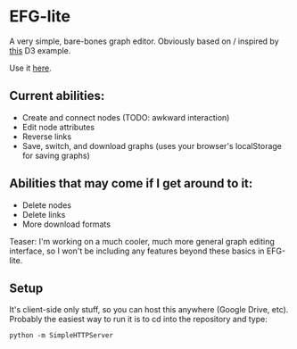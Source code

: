 EFG-lite
==============================
A very simple, bare-bones graph editor. Obviously based on / inspired by [this](http://bl.ocks.org/mbostock/929623) D3 example.

Use it [here](https://rawgit.com/alex-r-bigelow/efg-lite/master/index.html).

## Current abilities:
  - Create and connect nodes (TODO: awkward interaction)
  - Edit node attributes
  - Reverse links
  - Save, switch, and download graphs (uses your browser's localStorage for saving graphs)

## Abilities that may come if I get around to it:
  - Delete nodes
  - Delete links
  - More download formats
  
Teaser: I'm working on a much cooler, much more general graph editing interface, so I won't be including any features beyond these basics in EFG-lite.

## Setup
It's client-side only stuff, so you can host this anywhere (Google Drive, etc). Probably the easiest way to run it is to cd into the repository and type:

    python -m SimpleHTTPServer
